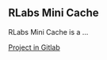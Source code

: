 ## RLabs Mini Cache

RLabs Mini Cache is a ...

[Project in Gitlab](https://gitlab.com/romanlabs/public/rlabs-mini-cache)

